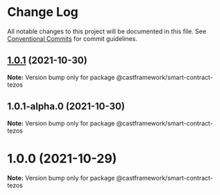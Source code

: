 # Change Log

All notable changes to this project will be documented in this file.
See [Conventional Commits](https://conventionalcommits.org) for commit guidelines.

## [1.0.1](https://github.com/castframework/cast/compare/v1.0.1-alpha.0...v1.0.1) (2021-10-30)

**Note:** Version bump only for package @castframework/smart-contract-tezos





## 1.0.1-alpha.0 (2021-10-30)

**Note:** Version bump only for package @castframework/smart-contract-tezos





# 1.0.0 (2021-10-29)

**Note:** Version bump only for package @castframework/smart-contract-tezos
